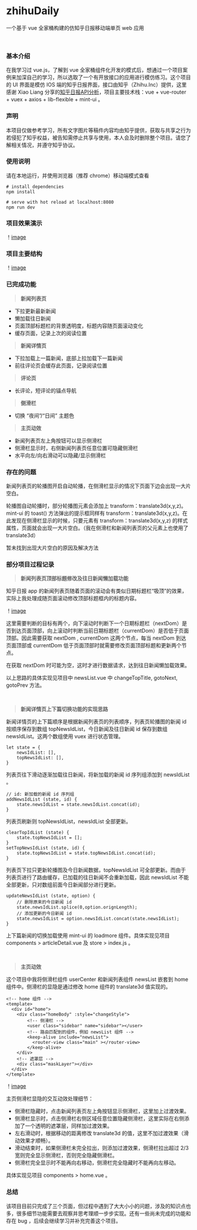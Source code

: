 # zhihuDaily 

一个基于 vue 全家桶构建的仿知乎日报移动端单页 web 应用

<br />

### 基本介绍

在我学习过 vue.js，了解到 vue 全家桶组件化开发的模式后，想通过一个项目案例来加深自己的学习，所以选取了一个有开放接口的应用进行模仿练习。这个项目的 UI 界面是模仿 IOS 端的知乎日报界面，接口由知乎（Zhihu.Inc）提供，这里感谢 Xiao Liang 分享的[知乎日报API分析](https://github.com/izzyleung/ZhihuDailyPurify/wiki/%E7%9F%A5%E4%B9%8E%E6%97%A5%E6%8A%A5-API-%E5%88%86%E6%9E%90)，项目主要技术栈：vue + vue-router + vuex + axios + lib-flexible + mint-ui 。

### 声明

本项目仅做参考学习，所有文字图片等稿件内容均由知乎提供，获取与共享之行为若侵犯了知乎权益，被告知需停止共享与使用，本人会及时删除整个项目。请您了解相关情况，并遵守知乎协议。

### 使用说明
请在本地运行，并使用浏览器（推荐 chrome）移动端模式查看

```
# install dependencies
npm install

# serve with hot reload at localhost:8080
npm run dev
```

### 项目效果演示
！[image](https://github.com/himscxh/zhihuDaily/blob/master/src/assets/images/total.gif)

### 项目主要结构 
！[image](https://github.com/himscxh/zhihuDaily/blob/master/src/assets/images/main.png)

### 已完成功能
> **新闻列表页**
- 下拉更新最新新闻
- 懒加载往日新闻
- 页面顶部标题栏的背景透明度，标题内容随页面滚动变化
- 缓存页面，记录上次的阅读位置

> **新闻详情页**
- 下拉加载上一篇新闻，底部上拉加载下一篇新闻
- 前往评论页会缓存此页面，记录阅读位置

> **评论页**
- 长评论，短评论的锚点导航

> **侧滑栏**
- 切换 “夜间”/“日间” 主题色

> **主页动效**
- 新闻列表页左上角按钮可以显示侧滑栏
- 侧滑栏显示时，右侧新闻列表页任意位置可隐藏侧滑栏
- 水平向左/向右滑动可以隐藏/显示侧滑栏

### 存在的问题

新闻列表页的轮播图开启自动轮播，在侧滑栏显示的情况下页面下边会出现一大片空白。

轮播图自动轮播时，部分轮播图元素会添加上 transform：translate3d(x,y,z)。mint-ui 的 toast() 方法弹出的提示框同样有 transform：translate3d(x,y,z)。在此发现在侧滑栏显示的时候，只要元素有 transform：translate3d(x,y,z) 的样式属性，页面就会出现一大片空白。（我在侧滑栏和新闻列表页的父元素上也使用了 translate3d）

暂未找到出现大片空白的原因及解决方法

### 部分项目过程记录

>  **新闻列表页顶部标题修改及往日新闻懒加载功能**

知乎日报 app 的新闻列表页随着页面的滚动会有类似日期标题栏“吸顶”的效果，实际上我处理成随页面滚动修改顶部标题框内的标题内容。

！[image](https://github.com/himscxh/zhihuDaily/blob/master/src/assets/images/newsList.gif)

这里需要判断的目标有两个，向下滚动时判断下一个日期标题栏（nextDom）是否到达页面顶部，向上滚动时判断当前日期标题栏（currentDom）是否低于页面顶部。因此需要获取 nextDom , currentDom 这两个节点，每当 nextDom 到达页面顶部或 currentDom 低于页面顶部时就需要修改页面顶部标题和更新两个节点。

在获取 nextDom 时可能为空，这时才进行数据请求，达到往日新闻懒加载效果。

以上思路的具体实现见项目中 newsList.vue 中 changeTopTitle, gotoNext, gotoPrev 方法。

<br/>

> **新闻详情页上下篇切换功能的实现思路**

新闻详情页的上下篇顺序是根据新闻列表页的列表顺序，列表页轮播图的新闻 id 按顺序保存到数组 topNewsIdList，今日新闻及往日新闻 id 保存到数组 newsIdList。这两个数组使用 vuex 进行状态管理。

```
let state = {
	newsIdList: [],
	topNewsIdList: [],
}
```

列表页往下滑动逐渐加载往日新闻，将新加载的新闻 id 序列组添加到 newsIdList 。

```
// id: 新加载的新闻 id 序列组 
addNewsIdList (state, id) {
	state.newsIdList = state.newsIdList.concat(id);
}
```

列表页刷新则 topNewsIdList，newsIdList 全部更新。

```
clearTopIdList (state) {
	state.topNewsIdList = [];
}
setTopNewsIdList (state, id) {
	state.topNewsIdList = state.topNewsIdList.concat(id);
}	
```

列表页下拉只更新轮播图及今日新闻数据，topNewsIdList 可全部更新。而由于列表页进行了路由缓存，已加载的往日新闻不会重新加载，因此 newsIdList 不能全部更新，只对数组前面今日新闻部分进行更新。

```
updateNewsIdList (state, option) {
    // 删除原来的今日新闻 id
	state.newsIdList.splice(0,option.orignLength);
	// 添加更新的今日新闻 id
	state.newsIdList = option.newsIdList.concat(state.newsIdList);
}
```

上下篇新闻的切换加载使用 mint-ui 的 loadmore 组件。具体实现见项目 components > articleDetail.vue 及 store > index.js 。

<br/>

> **主页动效**

这个项目中我将侧滑栏组件 userCenter 和新闻列表组件 newsList 嵌套到 home 组件中。侧滑栏的显隐是通过修改 home 组件的 translate3d 值实现的。

```
<!-- home 组件 -->
<template>
  <div id="home">
    <div class="homeBody" :style="changeStyle">
        <!-- 侧滑栏 -->
        <user class="sidebar" name="sidebar"></user>
        <!-- 路由匹配到的组件，例如 newsList 组件 -->
        <keep-alive include="newsList">
          <router-view class="main" ></router-view>
        </keep-alive>
    </div>
    <!-- 遮罩层 -->
    <div class="maskLayer"></div>
  </div>
</template>
```

！[image](https://github.com/himscxh/zhihuDaily/blob/master/src/assets/images/home.gif)

主页侧滑栏显隐的交互动效处理细节：

- 侧滑栏隐藏时，点击新闻列表页左上角按钮显示侧滑栏，这里加上过渡效果。
- 侧滑栏显示时，点击侧滑栏右侧区域任意位置隐藏侧滑栏，这里实际在右侧添加了一个透明的遮罩层，同样加过渡效果。
- 左右滑动时，根据移动的距离修改 translate3d 的值，这里不加过渡效果（滑动效果才顺畅）。
- 滑动结束时，如果侧滑栏未完全拉出，则添加过渡效果，侧滑栏拉出超过 2/3 宽则完全显示侧滑栏，否则完全隐藏侧滑栏。
- 侧滑栏完全显示时不能再向右移动，侧滑栏完全隐藏时不能再向左移动。

具体实现见项目 components > home.vue 。

### 总结

该项目目前只完成了三个页面，但过程中遇到了大大小小的问题，涉及的知识点也多，很多细节功能需要去观察并思考理顺一步步实现。还有一些尚未完成的功能和存在 bug ，后续会继续学习并补充完善这个项目。






